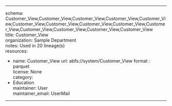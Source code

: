 


---  
schema: Customer_View,Customer_View,Customer_View,Customer_View,Customer_View,Customer_View,Customer_View,Customer_View,Customer_View,Customer_View,Customer_View,Customer_View,Customer_View,Customer_View  
title: Customer_View  
organization: Sample Department  
notes: Used in 20 lineage(s)  
resources:  
  - name: Customer_View 
    url: abfs://system/Customer_View 
    format : parquet  
license: None  
category:
  - Education  
maintainer: User  
maintainer_email: UserMail  
---